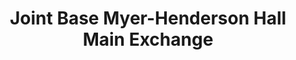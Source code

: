 ---
title: "Joint Base Myer-Henderson Hall Main Exchange"
url: /fort-myer/joint-base-myer-henderson-hall-main-exchange/
shop: Warenhaus
---